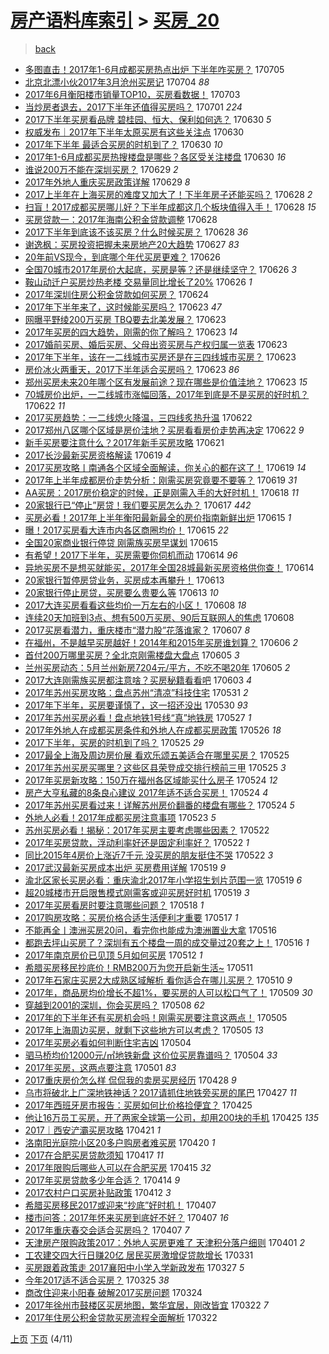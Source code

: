 [房产语料库索引](../../README.md)  > [买房_20](买房_20.md)
====
> [back](../README.md)

- [多图直击！2017年1-6月成都买房热点出炉 下半年咋买房？](http://jkwz.applinzi.com/ittc/6986734589417358352.html#%E5%A4%9A%E5%9B%BE%E7%9B%B4%E5%87%BB%EF%BC%812017%E5%B9%B41-6%E6%9C%88%E6%88%90%E9%83%BD%E4%B9%B0%E6%88%BF%E7%83%AD%E7%82%B9%E5%87%BA%E7%82%89+%E4%B8%8B%E5%8D%8A%E5%B9%B4%E5%92%8B%E4%B9%B0%E6%88%BF%EF%BC%9F) 170705  
- [北京北漂小伙2017年3月沧州买房记](http://jkwz.applinzi.com/ittc/6986460119872046084.html#%E5%8C%97%E4%BA%AC%E5%8C%97%E6%BC%82%E5%B0%8F%E4%BC%992017%E5%B9%B43%E6%9C%88%E6%B2%A7%E5%B7%9E%E4%B9%B0%E6%88%BF%E8%AE%B0) 170704 *88* 
- [2017年6月衡阳楼市销量TOP10，买房看数据！](http://jkwz.applinzi.com/ittc/6986128809467053060.html#2017%E5%B9%B46%E6%9C%88%E8%A1%A1%E9%98%B3%E6%A5%BC%E5%B8%82%E9%94%80%E9%87%8FTOP10%EF%BC%8C%E4%B9%B0%E6%88%BF%E7%9C%8B%E6%95%B0%E6%8D%AE%EF%BC%81) 170703  
- [当炒房者退去，2017下半年还值得买房吗？](http://jkwz.applinzi.com/ittc/6985393661259809796.html#%E5%BD%93%E7%82%92%E6%88%BF%E8%80%85%E9%80%80%E5%8E%BB%EF%BC%8C2017%E4%B8%8B%E5%8D%8A%E5%B9%B4%E8%BF%98%E5%80%BC%E5%BE%97%E4%B9%B0%E6%88%BF%E5%90%97%EF%BC%9F) 170701 *224* 
- [2017下半年买房看品牌 碧桂园、恒大、保利如何选？](http://jkwz.applinzi.com/ittc/6985027059100156933.html#2017%E4%B8%8B%E5%8D%8A%E5%B9%B4%E4%B9%B0%E6%88%BF%E7%9C%8B%E5%93%81%E7%89%8C+%E7%A2%A7%E6%A1%82%E5%9B%AD%E3%80%81%E6%81%92%E5%A4%A7%E3%80%81%E4%BF%9D%E5%88%A9%E5%A6%82%E4%BD%95%E9%80%89%EF%BC%9F) 170630 *5* 
- [权威发布｜2017年下半年太原买房有这些关注点](http://jkwz.applinzi.com/ittc/6984958673968169989.html#%E6%9D%83%E5%A8%81%E5%8F%91%E5%B8%83%EF%BD%9C2017%E5%B9%B4%E4%B8%8B%E5%8D%8A%E5%B9%B4%E5%A4%AA%E5%8E%9F%E4%B9%B0%E6%88%BF%E6%9C%89%E8%BF%99%E4%BA%9B%E5%85%B3%E6%B3%A8%E7%82%B9) 170630  
- [2017年下半年 最适合买房的时机到了？](http://jkwz.applinzi.com/ittc/6984907969433961477.html#2017%E5%B9%B4%E4%B8%8B%E5%8D%8A%E5%B9%B4+%E6%9C%80%E9%80%82%E5%90%88%E4%B9%B0%E6%88%BF%E7%9A%84%E6%97%B6%E6%9C%BA%E5%88%B0%E4%BA%86%EF%BC%9F) 170630 *10* 
- [2017年1-6月成都买房热搜楼盘是哪些？各区受关注楼盘](http://jkwz.applinzi.com/ittc/6984904374554723333.html#2017%E5%B9%B41-6%E6%9C%88%E6%88%90%E9%83%BD%E4%B9%B0%E6%88%BF%E7%83%AD%E6%90%9C%E6%A5%BC%E7%9B%98%E6%98%AF%E5%93%AA%E4%BA%9B%EF%BC%9F%E5%90%84%E5%8C%BA%E5%8F%97%E5%85%B3%E6%B3%A8%E6%A5%BC%E7%9B%98) 170630 *16* 
- [谁说200万不能在深圳买房？](http://jkwz.applinzi.com/ittc/6984641809853449221.html#%E8%B0%81%E8%AF%B4200%E4%B8%87%E4%B8%8D%E8%83%BD%E5%9C%A8%E6%B7%B1%E5%9C%B3%E4%B9%B0%E6%88%BF%EF%BC%9F) 170629 *2* 
- [2017年外地人重庆买房政策详解](http://jkwz.applinzi.com/ittc/6984615216015737860.html#2017%E5%B9%B4%E5%A4%96%E5%9C%B0%E4%BA%BA%E9%87%8D%E5%BA%86%E4%B9%B0%E6%88%BF%E6%94%BF%E7%AD%96%E8%AF%A6%E8%A7%A3) 170629 *8* 
- [2017上半年在上海买房的难度又加大了！下半年房子还能买吗？](http://jkwz.applinzi.com/ittc/6984293441906148356.html#2017%E4%B8%8A%E5%8D%8A%E5%B9%B4%E5%9C%A8%E4%B8%8A%E6%B5%B7%E4%B9%B0%E6%88%BF%E7%9A%84%E9%9A%BE%E5%BA%A6%E5%8F%88%E5%8A%A0%E5%A4%A7%E4%BA%86%EF%BC%81%E4%B8%8B%E5%8D%8A%E5%B9%B4%E6%88%BF%E5%AD%90%E8%BF%98%E8%83%BD%E4%B9%B0%E5%90%97%EF%BC%9F) 170628 *2* 
- [扫盲！2017成都买房哪儿好？下半年成都这几个板块值得入手！](http://jkwz.applinzi.com/ittc/6984258674712118276.html#%E6%89%AB%E7%9B%B2%EF%BC%812017%E6%88%90%E9%83%BD%E4%B9%B0%E6%88%BF%E5%93%AA%E5%84%BF%E5%A5%BD%EF%BC%9F%E4%B8%8B%E5%8D%8A%E5%B9%B4%E6%88%90%E9%83%BD%E8%BF%99%E5%87%A0%E4%B8%AA%E6%9D%BF%E5%9D%97%E5%80%BC%E5%BE%97%E5%85%A5%E6%89%8B%EF%BC%81) 170628 *15* 
- [买房贷款一：2017年海南公积金贷款调整](http://jkwz.applinzi.com/ittc/6984252789851948037.html#%E4%B9%B0%E6%88%BF%E8%B4%B7%E6%AC%BE%E4%B8%80%EF%BC%9A2017%E5%B9%B4%E6%B5%B7%E5%8D%97%E5%85%AC%E7%A7%AF%E9%87%91%E8%B4%B7%E6%AC%BE%E8%B0%83%E6%95%B4) 170628  
- [2017下半年到底该不该买房？什么时候买房？](http://jkwz.applinzi.com/ittc/6984271057807475716.html#2017%E4%B8%8B%E5%8D%8A%E5%B9%B4%E5%88%B0%E5%BA%95%E8%AF%A5%E4%B8%8D%E8%AF%A5%E4%B9%B0%E6%88%BF%EF%BC%9F%E4%BB%80%E4%B9%88%E6%97%B6%E5%80%99%E4%B9%B0%E6%88%BF%EF%BC%9F) 170628 *36* 
- [谢逸枫：买房投资把握未来房地产20大趋势](http://jkwz.applinzi.com/ittc/6983974406307972100.html#%E8%B0%A2%E9%80%B8%E6%9E%AB%EF%BC%9A%E4%B9%B0%E6%88%BF%E6%8A%95%E8%B5%84%E6%8A%8A%E6%8F%A1%E6%9C%AA%E6%9D%A5%E6%88%BF%E5%9C%B0%E4%BA%A720%E5%A4%A7%E8%B6%8B%E5%8A%BF) 170627 *83* 
- [20年前VS现今，到底哪个年代买房更难？](http://jkwz.applinzi.com/ittc/6983503425533641733.html#20%E5%B9%B4%E5%89%8DVS%E7%8E%B0%E4%BB%8A%EF%BC%8C%E5%88%B0%E5%BA%95%E5%93%AA%E4%B8%AA%E5%B9%B4%E4%BB%A3%E4%B9%B0%E6%88%BF%E6%9B%B4%E9%9A%BE%EF%BC%9F) 170626  
- [全国70城市2017年房价大起底，买房是等？还是继续坚守？](http://jkwz.applinzi.com/ittc/6983444176099083268.html#%E5%85%A8%E5%9B%BD70%E5%9F%8E%E5%B8%822017%E5%B9%B4%E6%88%BF%E4%BB%B7%E5%A4%A7%E8%B5%B7%E5%BA%95%EF%BC%8C%E4%B9%B0%E6%88%BF%E6%98%AF%E7%AD%89%EF%BC%9F%E8%BF%98%E6%98%AF%E7%BB%A7%E7%BB%AD%E5%9D%9A%E5%AE%88%EF%BC%9F) 170626 *3* 
- [鞍山动迁户买房炒热老楼 交易量同比增长了20%](http://jkwz.applinzi.com/ittc/6983392175222948868.html#%E9%9E%8D%E5%B1%B1%E5%8A%A8%E8%BF%81%E6%88%B7%E4%B9%B0%E6%88%BF%E7%82%92%E7%83%AD%E8%80%81%E6%A5%BC+%E4%BA%A4%E6%98%93%E9%87%8F%E5%90%8C%E6%AF%94%E5%A2%9E%E9%95%BF%E4%BA%8620%25) 170626 *1* 
- [2017年深圳住房公积金贷款如何买房？](http://jkwz.applinzi.com/ittc/6982791899638137860.html#2017%E5%B9%B4%E6%B7%B1%E5%9C%B3%E4%BD%8F%E6%88%BF%E5%85%AC%E7%A7%AF%E9%87%91%E8%B4%B7%E6%AC%BE%E5%A6%82%E4%BD%95%E4%B9%B0%E6%88%BF%EF%BC%9F) 170624  
- [2017年下半年来了，这时候能买房吗？](http://jkwz.applinzi.com/ittc/6982490512349987844.html#2017%E5%B9%B4%E4%B8%8B%E5%8D%8A%E5%B9%B4%E6%9D%A5%E4%BA%86%EF%BC%8C%E8%BF%99%E6%97%B6%E5%80%99%E8%83%BD%E4%B9%B0%E6%88%BF%E5%90%97%EF%BC%9F) 170623 *47* 
- [网曝平野绫200万买房 TBQ要去北美发展？](http://jkwz.applinzi.com/ittc/6982418186283516932.html#%E7%BD%91%E6%9B%9D%E5%B9%B3%E9%87%8E%E7%BB%AB200%E4%B8%87%E4%B9%B0%E6%88%BF+TBQ%E8%A6%81%E5%8E%BB%E5%8C%97%E7%BE%8E%E5%8F%91%E5%B1%95%EF%BC%9F) 170623  
- [2017年买房的四大趋势，刚需的你了解吗？](http://jkwz.applinzi.com/ittc/6982373632197002244.html#2017%E5%B9%B4%E4%B9%B0%E6%88%BF%E7%9A%84%E5%9B%9B%E5%A4%A7%E8%B6%8B%E5%8A%BF%EF%BC%8C%E5%88%9A%E9%9C%80%E7%9A%84%E4%BD%A0%E4%BA%86%E8%A7%A3%E5%90%97%EF%BC%9F) 170623 *14* 
- [2017婚前买房、婚后买房、父母出资买房与产权归属一览表](http://jkwz.applinzi.com/ittc/6982291585143145477.html#2017%E5%A9%9A%E5%89%8D%E4%B9%B0%E6%88%BF%E3%80%81%E5%A9%9A%E5%90%8E%E4%B9%B0%E6%88%BF%E3%80%81%E7%88%B6%E6%AF%8D%E5%87%BA%E8%B5%84%E4%B9%B0%E6%88%BF%E4%B8%8E%E4%BA%A7%E6%9D%83%E5%BD%92%E5%B1%9E%E4%B8%80%E8%A7%88%E8%A1%A8) 170623  
- [2017年下半年，该在一二线城市买房还是在三四线城市买房？](http://jkwz.applinzi.com/ittc/6982294650147570693.html#2017%E5%B9%B4%E4%B8%8B%E5%8D%8A%E5%B9%B4%EF%BC%8C%E8%AF%A5%E5%9C%A8%E4%B8%80%E4%BA%8C%E7%BA%BF%E5%9F%8E%E5%B8%82%E4%B9%B0%E6%88%BF%E8%BF%98%E6%98%AF%E5%9C%A8%E4%B8%89%E5%9B%9B%E7%BA%BF%E5%9F%8E%E5%B8%82%E4%B9%B0%E6%88%BF%EF%BC%9F) 170623  
- [房价冰火两重天，2017下半年适合买房吗？](http://jkwz.applinzi.com/ittc/6982294650080461828.html#%E6%88%BF%E4%BB%B7%E5%86%B0%E7%81%AB%E4%B8%A4%E9%87%8D%E5%A4%A9%EF%BC%8C2017%E4%B8%8B%E5%8D%8A%E5%B9%B4%E9%80%82%E5%90%88%E4%B9%B0%E6%88%BF%E5%90%97%EF%BC%9F) 170623 *86* 
- [郑州买房未来20年哪个区有发展前途？现在哪些是价值洼地？](http://jkwz.applinzi.com/ittc/6982175431460389893.html#%E9%83%91%E5%B7%9E%E4%B9%B0%E6%88%BF%E6%9C%AA%E6%9D%A520%E5%B9%B4%E5%93%AA%E4%B8%AA%E5%8C%BA%E6%9C%89%E5%8F%91%E5%B1%95%E5%89%8D%E9%80%94%EF%BC%9F%E7%8E%B0%E5%9C%A8%E5%93%AA%E4%BA%9B%E6%98%AF%E4%BB%B7%E5%80%BC%E6%B4%BC%E5%9C%B0%EF%BC%9F) 170623 *15* 
- [70城房价出炉，一二线城市涨幅回落，2017年到底是不是买房的好时机？](http://jkwz.applinzi.com/ittc/6982004391115490309.html#70%E5%9F%8E%E6%88%BF%E4%BB%B7%E5%87%BA%E7%82%89%EF%BC%8C%E4%B8%80%E4%BA%8C%E7%BA%BF%E5%9F%8E%E5%B8%82%E6%B6%A8%E5%B9%85%E5%9B%9E%E8%90%BD%EF%BC%8C2017%E5%B9%B4%E5%88%B0%E5%BA%95%E6%98%AF%E4%B8%8D%E6%98%AF%E4%B9%B0%E6%88%BF%E7%9A%84%E5%A5%BD%E6%97%B6%E6%9C%BA%EF%BC%9F) 170622 *11* 
- [2017买房趋势：一二线熄火降温，三四线炙热升温](http://jkwz.applinzi.com/ittc/6981947801742083076.html#2017%E4%B9%B0%E6%88%BF%E8%B6%8B%E5%8A%BF%EF%BC%9A%E4%B8%80%E4%BA%8C%E7%BA%BF%E7%86%84%E7%81%AB%E9%99%8D%E6%B8%A9%EF%BC%8C%E4%B8%89%E5%9B%9B%E7%BA%BF%E7%82%99%E7%83%AD%E5%8D%87%E6%B8%A9) 170622  
- [2017郑州八区哪个区域是房价洼地？买房看看房价走势再决定](http://jkwz.applinzi.com/ittc/6981920665744458756.html#2017%E9%83%91%E5%B7%9E%E5%85%AB%E5%8C%BA%E5%93%AA%E4%B8%AA%E5%8C%BA%E5%9F%9F%E6%98%AF%E6%88%BF%E4%BB%B7%E6%B4%BC%E5%9C%B0%EF%BC%9F%E4%B9%B0%E6%88%BF%E7%9C%8B%E7%9C%8B%E6%88%BF%E4%BB%B7%E8%B5%B0%E5%8A%BF%E5%86%8D%E5%86%B3%E5%AE%9A) 170622 *9* 
- [新手买房要注意什么？2017年新手买房攻略](http://jkwz.applinzi.com/ittc/6981674640228221957.html#%E6%96%B0%E6%89%8B%E4%B9%B0%E6%88%BF%E8%A6%81%E6%B3%A8%E6%84%8F%E4%BB%80%E4%B9%88%EF%BC%9F2017%E5%B9%B4%E6%96%B0%E6%89%8B%E4%B9%B0%E6%88%BF%E6%94%BB%E7%95%A5) 170621  
- [2017长沙最新买房资格解读](http://jkwz.applinzi.com/ittc/6980924757829485572.html#2017%E9%95%BF%E6%B2%99%E6%9C%80%E6%96%B0%E4%B9%B0%E6%88%BF%E8%B5%84%E6%A0%BC%E8%A7%A3%E8%AF%BB) 170619 *4* 
- [2017买房攻略丨南通各个区域全面解读，你关心的都在这了！](http://jkwz.applinzi.com/ittc/6980910846703043588.html#2017%E4%B9%B0%E6%88%BF%E6%94%BB%E7%95%A5%E4%B8%A8%E5%8D%97%E9%80%9A%E5%90%84%E4%B8%AA%E5%8C%BA%E5%9F%9F%E5%85%A8%E9%9D%A2%E8%A7%A3%E8%AF%BB%EF%BC%8C%E4%BD%A0%E5%85%B3%E5%BF%83%E7%9A%84%E9%83%BD%E5%9C%A8%E8%BF%99%E4%BA%86%EF%BC%81) 170619 *14* 
- [2017年上半年成都房价走势分析：刚需买房究竟要不要等？](http://jkwz.applinzi.com/ittc/6980824142004618244.html#2017%E5%B9%B4%E4%B8%8A%E5%8D%8A%E5%B9%B4%E6%88%90%E9%83%BD%E6%88%BF%E4%BB%B7%E8%B5%B0%E5%8A%BF%E5%88%86%E6%9E%90%EF%BC%9A%E5%88%9A%E9%9C%80%E4%B9%B0%E6%88%BF%E7%A9%B6%E7%AB%9F%E8%A6%81%E4%B8%8D%E8%A6%81%E7%AD%89%EF%BC%9F) 170619 *31* 
- [AA买房：2017房价稳定的时候，正是刚需入手的大好时机！](http://jkwz.applinzi.com/ittc/6980484674227799045.html#AA%E4%B9%B0%E6%88%BF%EF%BC%9A2017%E6%88%BF%E4%BB%B7%E7%A8%B3%E5%AE%9A%E7%9A%84%E6%97%B6%E5%80%99%EF%BC%8C%E6%AD%A3%E6%98%AF%E5%88%9A%E9%9C%80%E5%85%A5%E6%89%8B%E7%9A%84%E5%A4%A7%E5%A5%BD%E6%97%B6%E6%9C%BA%EF%BC%81) 170618 *11* 
- [20家银行已“停止”房贷！我们要买房怎么办？](http://jkwz.applinzi.com/ittc/6980104870274008069.html#20%E5%AE%B6%E9%93%B6%E8%A1%8C%E5%B7%B2%E2%80%9C%E5%81%9C%E6%AD%A2%E2%80%9D%E6%88%BF%E8%B4%B7%EF%BC%81%E6%88%91%E4%BB%AC%E8%A6%81%E4%B9%B0%E6%88%BF%E6%80%8E%E4%B9%88%E5%8A%9E%EF%BC%9F) 170617 *442* 
- [买房必看！2017年上半年衡阳最新最全的房价指南新鲜出炉](http://jkwz.applinzi.com/ittc/6979455547043480580.html#%E4%B9%B0%E6%88%BF%E5%BF%85%E7%9C%8B%EF%BC%812017%E5%B9%B4%E4%B8%8A%E5%8D%8A%E5%B9%B4%E8%A1%A1%E9%98%B3%E6%9C%80%E6%96%B0%E6%9C%80%E5%85%A8%E7%9A%84%E6%88%BF%E4%BB%B7%E6%8C%87%E5%8D%97%E6%96%B0%E9%B2%9C%E5%87%BA%E7%82%89) 170615 *1* 
- [曝！2017买房看大连市内各区商圈均价！](http://jkwz.applinzi.com/ittc/6979392259295282180.html#%E6%9B%9D%EF%BC%812017%E4%B9%B0%E6%88%BF%E7%9C%8B%E5%A4%A7%E8%BF%9E%E5%B8%82%E5%86%85%E5%90%84%E5%8C%BA%E5%95%86%E5%9C%88%E5%9D%87%E4%BB%B7%EF%BC%81) 170615 *22* 
- [全国20家商业银行停贷 刚需族买房早谋划](http://jkwz.applinzi.com/ittc/6979347276949357573.html#%E5%85%A8%E5%9B%BD20%E5%AE%B6%E5%95%86%E4%B8%9A%E9%93%B6%E8%A1%8C%E5%81%9C%E8%B4%B7+%E5%88%9A%E9%9C%80%E6%97%8F%E4%B9%B0%E6%88%BF%E6%97%A9%E8%B0%8B%E5%88%92) 170615  
- [有希望！2017下半年，买房需要你伺机而动](http://jkwz.applinzi.com/ittc/6978970755260744708.html#%E6%9C%89%E5%B8%8C%E6%9C%9B%EF%BC%812017%E4%B8%8B%E5%8D%8A%E5%B9%B4%EF%BC%8C%E4%B9%B0%E6%88%BF%E9%9C%80%E8%A6%81%E4%BD%A0%E4%BC%BA%E6%9C%BA%E8%80%8C%E5%8A%A8) 170614 *96* 
- [异地买房不是想买就能买，2017年全国28城最新买房资格供你查！](http://jkwz.applinzi.com/ittc/6978977607411303428.html#%E5%BC%82%E5%9C%B0%E4%B9%B0%E6%88%BF%E4%B8%8D%E6%98%AF%E6%83%B3%E4%B9%B0%E5%B0%B1%E8%83%BD%E4%B9%B0%EF%BC%8C2017%E5%B9%B4%E5%85%A8%E5%9B%BD28%E5%9F%8E%E6%9C%80%E6%96%B0%E4%B9%B0%E6%88%BF%E8%B5%84%E6%A0%BC%E4%BE%9B%E4%BD%A0%E6%9F%A5%EF%BC%81) 170614  
- [20家银行暂停房贷业务，买房成本再攀升！](http://jkwz.applinzi.com/ittc/6978743973093835781.html#20%E5%AE%B6%E9%93%B6%E8%A1%8C%E6%9A%82%E5%81%9C%E6%88%BF%E8%B4%B7%E4%B8%9A%E5%8A%A1%EF%BC%8C%E4%B9%B0%E6%88%BF%E6%88%90%E6%9C%AC%E5%86%8D%E6%94%80%E5%8D%87%EF%BC%81) 170613  
- [20家银行停止房贷，买房要么贵要么等](http://jkwz.applinzi.com/ittc/6978639268091003909.html#20%E5%AE%B6%E9%93%B6%E8%A1%8C%E5%81%9C%E6%AD%A2%E6%88%BF%E8%B4%B7%EF%BC%8C%E4%B9%B0%E6%88%BF%E8%A6%81%E4%B9%88%E8%B4%B5%E8%A6%81%E4%B9%88%E7%AD%89) 170613 *10* 
- [2017大连买房看看这些均价一万左右的小区！](http://jkwz.applinzi.com/ittc/6976733509707105284.html#2017%E5%A4%A7%E8%BF%9E%E4%B9%B0%E6%88%BF%E7%9C%8B%E7%9C%8B%E8%BF%99%E4%BA%9B%E5%9D%87%E4%BB%B7%E4%B8%80%E4%B8%87%E5%B7%A6%E5%8F%B3%E7%9A%84%E5%B0%8F%E5%8C%BA%EF%BC%81) 170608 *18* 
- [连续20天加班到3点、想有500万买房、90后互联网人的焦虑](http://jkwz.applinzi.com/ittc/6976724650015851525.html#%E8%BF%9E%E7%BB%AD20%E5%A4%A9%E5%8A%A0%E7%8F%AD%E5%88%B03%E7%82%B9%E3%80%81%E6%83%B3%E6%9C%89500%E4%B8%87%E4%B9%B0%E6%88%BF%E3%80%8190%E5%90%8E%E4%BA%92%E8%81%94%E7%BD%91%E4%BA%BA%E7%9A%84%E7%84%A6%E8%99%91) 170608  
- [2017买房看潜力，重庆楼市“潜力股”花落谁家？](http://jkwz.applinzi.com/ittc/6976450801726653444.html#2017%E4%B9%B0%E6%88%BF%E7%9C%8B%E6%BD%9C%E5%8A%9B%EF%BC%8C%E9%87%8D%E5%BA%86%E6%A5%BC%E5%B8%82%E2%80%9C%E6%BD%9C%E5%8A%9B%E8%82%A1%E2%80%9D%E8%8A%B1%E8%90%BD%E8%B0%81%E5%AE%B6%EF%BC%9F) 170607 *8* 
- [在福州，不是越早买房越好！2014年和2015年买房谁划算？](http://jkwz.applinzi.com/ittc/6976193486226195461.html#%E5%9C%A8%E7%A6%8F%E5%B7%9E%EF%BC%8C%E4%B8%8D%E6%98%AF%E8%B6%8A%E6%97%A9%E4%B9%B0%E6%88%BF%E8%B6%8A%E5%A5%BD%EF%BC%812014%E5%B9%B4%E5%92%8C2015%E5%B9%B4%E4%B9%B0%E6%88%BF%E8%B0%81%E5%88%92%E7%AE%97%EF%BC%9F) 170606 *2* 
- [首付200万哪里买房？全北京刚需楼盘大盘点](http://jkwz.applinzi.com/ittc/6975750038213886980.html#%E9%A6%96%E4%BB%98200%E4%B8%87%E5%93%AA%E9%87%8C%E4%B9%B0%E6%88%BF%EF%BC%9F%E5%85%A8%E5%8C%97%E4%BA%AC%E5%88%9A%E9%9C%80%E6%A5%BC%E7%9B%98%E5%A4%A7%E7%9B%98%E7%82%B9) 170605 *3* 
- [兰州买房动态：5月兰州新房7204元/平方，不吃不喝20年](http://jkwz.applinzi.com/ittc/6975663048961295365.html#%E5%85%B0%E5%B7%9E%E4%B9%B0%E6%88%BF%E5%8A%A8%E6%80%81%EF%BC%9A5%E6%9C%88%E5%85%B0%E5%B7%9E%E6%96%B0%E6%88%BF7204%E5%85%83%2F%E5%B9%B3%E6%96%B9%EF%BC%8C%E4%B8%8D%E5%90%83%E4%B8%8D%E5%96%9D20%E5%B9%B4) 170605 *2* 
- [2017大连刚需族买房都注意啥？买房秘籍看看吧](http://jkwz.applinzi.com/ittc/6974876993035174917.html#2017%E5%A4%A7%E8%BF%9E%E5%88%9A%E9%9C%80%E6%97%8F%E4%B9%B0%E6%88%BF%E9%83%BD%E6%B3%A8%E6%84%8F%E5%95%A5%EF%BC%9F%E4%B9%B0%E6%88%BF%E7%A7%98%E7%B1%8D%E7%9C%8B%E7%9C%8B%E5%90%A7) 170603 *4* 
- [2017年苏州买房攻略：盘点苏州“清凉”科技住宅](http://jkwz.applinzi.com/ittc/6973840717418857476.html#2017%E5%B9%B4%E8%8B%8F%E5%B7%9E%E4%B9%B0%E6%88%BF%E6%94%BB%E7%95%A5%EF%BC%9A%E7%9B%98%E7%82%B9%E8%8B%8F%E5%B7%9E%E2%80%9C%E6%B8%85%E5%87%89%E2%80%9D%E7%A7%91%E6%8A%80%E4%BD%8F%E5%AE%85) 170531 *2* 
- [2017年下半年，买房要谨慎了，这一招还没出](http://jkwz.applinzi.com/ittc/6973423156826997764.html#2017%E5%B9%B4%E4%B8%8B%E5%8D%8A%E5%B9%B4%EF%BC%8C%E4%B9%B0%E6%88%BF%E8%A6%81%E8%B0%A8%E6%85%8E%E4%BA%86%EF%BC%8C%E8%BF%99%E4%B8%80%E6%8B%9B%E8%BF%98%E6%B2%A1%E5%87%BA) 170530 *93* 
- [2017年苏州买房必看！盘点地铁1号线“真”地铁房](http://jkwz.applinzi.com/ittc/6972294064270476292.html#2017%E5%B9%B4%E8%8B%8F%E5%B7%9E%E4%B9%B0%E6%88%BF%E5%BF%85%E7%9C%8B%EF%BC%81%E7%9B%98%E7%82%B9%E5%9C%B0%E9%93%811%E5%8F%B7%E7%BA%BF%E2%80%9C%E7%9C%9F%E2%80%9D%E5%9C%B0%E9%93%81%E6%88%BF) 170527 *1* 
- [2017年外地人在成都买房条件和外地人在成都买房政策](http://jkwz.applinzi.com/ittc/6971912668897084421.html#2017%E5%B9%B4%E5%A4%96%E5%9C%B0%E4%BA%BA%E5%9C%A8%E6%88%90%E9%83%BD%E4%B9%B0%E6%88%BF%E6%9D%A1%E4%BB%B6%E5%92%8C%E5%A4%96%E5%9C%B0%E4%BA%BA%E5%9C%A8%E6%88%90%E9%83%BD%E4%B9%B0%E6%88%BF%E6%94%BF%E7%AD%96) 170526 *18* 
- [2017下半年，买房的时机到了吗？](http://jkwz.applinzi.com/ittc/6971724080041427973.html#2017%E4%B8%8B%E5%8D%8A%E5%B9%B4%EF%BC%8C%E4%B9%B0%E6%88%BF%E7%9A%84%E6%97%B6%E6%9C%BA%E5%88%B0%E4%BA%86%E5%90%97%EF%BC%9F) 170525 *29* 
- [2017最全上海及周边房价展 看欢乐颂五美适合在哪里买房？](http://jkwz.applinzi.com/ittc/6971565655026304004.html#2017%E6%9C%80%E5%85%A8%E4%B8%8A%E6%B5%B7%E5%8F%8A%E5%91%A8%E8%BE%B9%E6%88%BF%E4%BB%B7%E5%B1%95+%E7%9C%8B%E6%AC%A2%E4%B9%90%E9%A2%82%E4%BA%94%E7%BE%8E%E9%80%82%E5%90%88%E5%9C%A8%E5%93%AA%E9%87%8C%E4%B9%B0%E6%88%BF%EF%BC%9F) 170525  
- [2017年苏州买房买哪里？这些区县荣登成交排行榜前三甲](http://jkwz.applinzi.com/ittc/6971549665269908484.html#2017%E5%B9%B4%E8%8B%8F%E5%B7%9E%E4%B9%B0%E6%88%BF%E4%B9%B0%E5%93%AA%E9%87%8C%EF%BC%9F%E8%BF%99%E4%BA%9B%E5%8C%BA%E5%8E%BF%E8%8D%A3%E7%99%BB%E6%88%90%E4%BA%A4%E6%8E%92%E8%A1%8C%E6%A6%9C%E5%89%8D%E4%B8%89%E7%94%B2) 170525 *3* 
- [2017年买房新攻略：150万在福州各区域能买什么房子](http://jkwz.applinzi.com/ittc/6971275654547899397.html#2017%E5%B9%B4%E4%B9%B0%E6%88%BF%E6%96%B0%E6%94%BB%E7%95%A5%EF%BC%9A150%E4%B8%87%E5%9C%A8%E7%A6%8F%E5%B7%9E%E5%90%84%E5%8C%BA%E5%9F%9F%E8%83%BD%E4%B9%B0%E4%BB%80%E4%B9%88%E6%88%BF%E5%AD%90) 170524 *12* 
- [房产大亨私藏的8条良心建议 2017年适不适合买房！](http://jkwz.applinzi.com/ittc/6971236353013449733.html#%E6%88%BF%E4%BA%A7%E5%A4%A7%E4%BA%A8%E7%A7%81%E8%97%8F%E7%9A%848%E6%9D%A1%E8%89%AF%E5%BF%83%E5%BB%BA%E8%AE%AE+2017%E5%B9%B4%E9%80%82%E4%B8%8D%E9%80%82%E5%90%88%E4%B9%B0%E6%88%BF%EF%BC%81) 170524 *4* 
- [2017年苏州买房看过来！详解苏州房价翻番的楼盘有哪些？](http://jkwz.applinzi.com/ittc/6971170481091642373.html#2017%E5%B9%B4%E8%8B%8F%E5%B7%9E%E4%B9%B0%E6%88%BF%E7%9C%8B%E8%BF%87%E6%9D%A5%EF%BC%81%E8%AF%A6%E8%A7%A3%E8%8B%8F%E5%B7%9E%E6%88%BF%E4%BB%B7%E7%BF%BB%E7%95%AA%E7%9A%84%E6%A5%BC%E7%9B%98%E6%9C%89%E5%93%AA%E4%BA%9B%EF%BC%9F) 170524 *5* 
- [外地人必看！2017年成都买房注意事项](http://jkwz.applinzi.com/ittc/6970916323981788165.html#%E5%A4%96%E5%9C%B0%E4%BA%BA%E5%BF%85%E7%9C%8B%EF%BC%812017%E5%B9%B4%E6%88%90%E9%83%BD%E4%B9%B0%E6%88%BF%E6%B3%A8%E6%84%8F%E4%BA%8B%E9%A1%B9) 170523 *5* 
- [苏州买房必看！揭秘：2017年买房主要考虑哪些因素？](http://jkwz.applinzi.com/ittc/6970442511389557765.html#%E8%8B%8F%E5%B7%9E%E4%B9%B0%E6%88%BF%E5%BF%85%E7%9C%8B%EF%BC%81%E6%8F%AD%E7%A7%98%EF%BC%9A2017%E5%B9%B4%E4%B9%B0%E6%88%BF%E4%B8%BB%E8%A6%81%E8%80%83%E8%99%91%E5%93%AA%E4%BA%9B%E5%9B%A0%E7%B4%A0%EF%BC%9F) 170522  
- [2017年买房贷款，浮动利率好还是固定利率好？](http://jkwz.applinzi.com/ittc/6970419844959699972.html#2017%E5%B9%B4%E4%B9%B0%E6%88%BF%E8%B4%B7%E6%AC%BE%EF%BC%8C%E6%B5%AE%E5%8A%A8%E5%88%A9%E7%8E%87%E5%A5%BD%E8%BF%98%E6%98%AF%E5%9B%BA%E5%AE%9A%E5%88%A9%E7%8E%87%E5%A5%BD%EF%BC%9F) 170522 *1* 
- [同比2015年4房价上涨近7千元 没买房的朋友挺住不哭](http://jkwz.applinzi.com/ittc/6970270948014949380.html#%E5%90%8C%E6%AF%942015%E5%B9%B44%E6%88%BF%E4%BB%B7%E4%B8%8A%E6%B6%A8%E8%BF%917%E5%8D%83%E5%85%83+%E6%B2%A1%E4%B9%B0%E6%88%BF%E7%9A%84%E6%9C%8B%E5%8F%8B%E6%8C%BA%E4%BD%8F%E4%B8%8D%E5%93%AD) 170522 *3* 
- [2017武汉最新买房成本出炉 买房费用详解](http://jkwz.applinzi.com/ittc/6969316153519244293.html#2017%E6%AD%A6%E6%B1%89%E6%9C%80%E6%96%B0%E4%B9%B0%E6%88%BF%E6%88%90%E6%9C%AC%E5%87%BA%E7%82%89+%E4%B9%B0%E6%88%BF%E8%B4%B9%E7%94%A8%E8%AF%A6%E8%A7%A3) 170519 *9* 
- [渝北区家长买房必看：重庆渝北2017年小学招生划片范围一览](http://jkwz.applinzi.com/ittc/6969310545462166532.html#%E6%B8%9D%E5%8C%97%E5%8C%BA%E5%AE%B6%E9%95%BF%E4%B9%B0%E6%88%BF%E5%BF%85%E7%9C%8B%EF%BC%9A%E9%87%8D%E5%BA%86%E6%B8%9D%E5%8C%972017%E5%B9%B4%E5%B0%8F%E5%AD%A6%E6%8B%9B%E7%94%9F%E5%88%92%E7%89%87%E8%8C%83%E5%9B%B4%E4%B8%80%E8%A7%88) 170519 *6* 
- [超20城楼市开启限售模式刚需客或迎买房好时机](http://jkwz.applinzi.com/ittc/6969200185346360325.html#%E8%B6%8520%E5%9F%8E%E6%A5%BC%E5%B8%82%E5%BC%80%E5%90%AF%E9%99%90%E5%94%AE%E6%A8%A1%E5%BC%8F%E5%88%9A%E9%9C%80%E5%AE%A2%E6%88%96%E8%BF%8E%E4%B9%B0%E6%88%BF%E5%A5%BD%E6%97%B6%E6%9C%BA) 170519 *3* 
- [2017年买房看房时要注意哪些问题？](http://jkwz.applinzi.com/ittc/6969026227342935044.html#2017%E5%B9%B4%E4%B9%B0%E6%88%BF%E7%9C%8B%E6%88%BF%E6%97%B6%E8%A6%81%E6%B3%A8%E6%84%8F%E5%93%AA%E4%BA%9B%E9%97%AE%E9%A2%98%EF%BC%9F) 170518 *1* 
- [2017购房攻略：买房价格合适生活便利才重要](http://jkwz.applinzi.com/ittc/6968688498805572612.html#2017%E8%B4%AD%E6%88%BF%E6%94%BB%E7%95%A5%EF%BC%9A%E4%B9%B0%E6%88%BF%E4%BB%B7%E6%A0%BC%E5%90%88%E9%80%82%E7%94%9F%E6%B4%BB%E4%BE%BF%E5%88%A9%E6%89%8D%E9%87%8D%E8%A6%81) 170517 *1* 
- [不能再全丨澳洲买房20问，看完你也能成为澳洲置业大拿](http://jkwz.applinzi.com/ittc/6968248815155938308.html#%E4%B8%8D%E8%83%BD%E5%86%8D%E5%85%A8%E4%B8%A8%E6%BE%B3%E6%B4%B2%E4%B9%B0%E6%88%BF20%E9%97%AE%EF%BC%8C%E7%9C%8B%E5%AE%8C%E4%BD%A0%E4%B9%9F%E8%83%BD%E6%88%90%E4%B8%BA%E6%BE%B3%E6%B4%B2%E7%BD%AE%E4%B8%9A%E5%A4%A7%E6%8B%BF) 170516  
- [都跑去坪山买房了？深圳有五个楼盘一周的成交量过20套之上！](http://jkwz.applinzi.com/ittc/6968168730918913029.html#%E9%83%BD%E8%B7%91%E5%8E%BB%E5%9D%AA%E5%B1%B1%E4%B9%B0%E6%88%BF%E4%BA%86%EF%BC%9F%E6%B7%B1%E5%9C%B3%E6%9C%89%E4%BA%94%E4%B8%AA%E6%A5%BC%E7%9B%98%E4%B8%80%E5%91%A8%E7%9A%84%E6%88%90%E4%BA%A4%E9%87%8F%E8%BF%8720%E5%A5%97%E4%B9%8B%E4%B8%8A%EF%BC%81) 170516 *1* 
- [2017年南京房价已见顶 5月如何买房](http://jkwz.applinzi.com/ittc/6966847091333661701.html#2017%E5%B9%B4%E5%8D%97%E4%BA%AC%E6%88%BF%E4%BB%B7%E5%B7%B2%E8%A7%81%E9%A1%B6+5%E6%9C%88%E5%A6%82%E4%BD%95%E4%B9%B0%E6%88%BF) 170512 *1* 
- [希腊买房移民抄底价！RMB200万为您开启新生活~](http://jkwz.applinzi.com/ittc/6966347607801594884.html#%E5%B8%8C%E8%85%8A%E4%B9%B0%E6%88%BF%E7%A7%BB%E6%B0%91%E6%8A%84%E5%BA%95%E4%BB%B7%EF%BC%81RMB200%E4%B8%87%E4%B8%BA%E6%82%A8%E5%BC%80%E5%90%AF%E6%96%B0%E7%94%9F%E6%B4%BB%7E) 170511  
- [2017年石家庄买房2大成熟区域解析 看你适合在哪儿买房？](http://jkwz.applinzi.com/ittc/6966044522814374917.html#2017%E5%B9%B4%E7%9F%B3%E5%AE%B6%E5%BA%84%E4%B9%B0%E6%88%BF2%E5%A4%A7%E6%88%90%E7%86%9F%E5%8C%BA%E5%9F%9F%E8%A7%A3%E6%9E%90+%E7%9C%8B%E4%BD%A0%E9%80%82%E5%90%88%E5%9C%A8%E5%93%AA%E5%84%BF%E4%B9%B0%E6%88%BF%EF%BC%9F) 170510 *9* 
- [2017年，商品房均价增长不超1%，要买房的人可以松口气了！](http://jkwz.applinzi.com/ittc/6965706561744798724.html#2017%E5%B9%B4%EF%BC%8C%E5%95%86%E5%93%81%E6%88%BF%E5%9D%87%E4%BB%B7%E5%A2%9E%E9%95%BF%E4%B8%8D%E8%B6%851%25%EF%BC%8C%E8%A6%81%E4%B9%B0%E6%88%BF%E7%9A%84%E4%BA%BA%E5%8F%AF%E4%BB%A5%E6%9D%BE%E5%8F%A3%E6%B0%94%E4%BA%86%EF%BC%81) 170509 *30* 
- [穿越到2001的深圳，你会买房吗？](http://jkwz.applinzi.com/ittc/6965078645872788484.html#%E7%A9%BF%E8%B6%8A%E5%88%B02001%E7%9A%84%E6%B7%B1%E5%9C%B3%EF%BC%8C%E4%BD%A0%E4%BC%9A%E4%B9%B0%E6%88%BF%E5%90%97%EF%BC%9F) 170508 *62* 
- [2017年的下半年还有买房机会吗！刚需买房要注意这两点！](http://jkwz.applinzi.com/ittc/6964220511587402757.html#2017%E5%B9%B4%E7%9A%84%E4%B8%8B%E5%8D%8A%E5%B9%B4%E8%BF%98%E6%9C%89%E4%B9%B0%E6%88%BF%E6%9C%BA%E4%BC%9A%E5%90%97%EF%BC%81%E5%88%9A%E9%9C%80%E4%B9%B0%E6%88%BF%E8%A6%81%E6%B3%A8%E6%84%8F%E8%BF%99%E4%B8%A4%E7%82%B9%EF%BC%81) 170505  
- [2017年上海周边买房，就剩下这些地方可以考虑？](http://jkwz.applinzi.com/ittc/6964190415388410885.html#2017%E5%B9%B4%E4%B8%8A%E6%B5%B7%E5%91%A8%E8%BE%B9%E4%B9%B0%E6%88%BF%EF%BC%8C%E5%B0%B1%E5%89%A9%E4%B8%8B%E8%BF%99%E4%BA%9B%E5%9C%B0%E6%96%B9%E5%8F%AF%E4%BB%A5%E8%80%83%E8%99%91%EF%BC%9F) 170505 *13* 
- [2017年买房必看如何判断住宅吉凶](http://jkwz.applinzi.com/ittc/6963813405143073796.html#2017%E5%B9%B4%E4%B9%B0%E6%88%BF%E5%BF%85%E7%9C%8B%E5%A6%82%E4%BD%95%E5%88%A4%E6%96%AD%E4%BD%8F%E5%AE%85%E5%90%89%E5%87%B6) 170504  
- [驷马桥均价12000元/㎡地铁新盘 这价位买房靠谱吗？](http://jkwz.applinzi.com/ittc/6963748287189353477.html#%E9%A9%B7%E9%A9%AC%E6%A1%A5%E5%9D%87%E4%BB%B712000%E5%85%83%2F%E3%8E%A1%E5%9C%B0%E9%93%81%E6%96%B0%E7%9B%98+%E8%BF%99%E4%BB%B7%E4%BD%8D%E4%B9%B0%E6%88%BF%E9%9D%A0%E8%B0%B1%E5%90%97%EF%BC%9F) 170504 *33* 
- [2017年买房，这两点要注意](http://jkwz.applinzi.com/ittc/6962772033833272324.html#2017%E5%B9%B4%E4%B9%B0%E6%88%BF%EF%BC%8C%E8%BF%99%E4%B8%A4%E7%82%B9%E8%A6%81%E6%B3%A8%E6%84%8F) 170501 *83* 
- [2017重庆房价怎么样 侃侃我的卖房买房经历](http://jkwz.applinzi.com/ittc/6961512844330796036.html#2017%E9%87%8D%E5%BA%86%E6%88%BF%E4%BB%B7%E6%80%8E%E4%B9%88%E6%A0%B7+%E4%BE%83%E4%BE%83%E6%88%91%E7%9A%84%E5%8D%96%E6%88%BF%E4%B9%B0%E6%88%BF%E7%BB%8F%E5%8E%86) 170428 *9* 
- [乌市将破北上广深地铁神话？2017请抓住地铁旁买房的尾巴](http://jkwz.applinzi.com/ittc/6961195174775489540.html#%E4%B9%8C%E5%B8%82%E5%B0%86%E7%A0%B4%E5%8C%97%E4%B8%8A%E5%B9%BF%E6%B7%B1%E5%9C%B0%E9%93%81%E7%A5%9E%E8%AF%9D%EF%BC%9F2017%E8%AF%B7%E6%8A%93%E4%BD%8F%E5%9C%B0%E9%93%81%E6%97%81%E4%B9%B0%E6%88%BF%E7%9A%84%E5%B0%BE%E5%B7%B4) 170427 *11* 
- [2017年西班牙房市报告：买房如何比价格捡便宜？](http://jkwz.applinzi.com/ittc/6960425177644008452.html#2017%E5%B9%B4%E8%A5%BF%E7%8F%AD%E7%89%99%E6%88%BF%E5%B8%82%E6%8A%A5%E5%91%8A%EF%BC%9A%E4%B9%B0%E6%88%BF%E5%A6%82%E4%BD%95%E6%AF%94%E4%BB%B7%E6%A0%BC%E6%8D%A1%E4%BE%BF%E5%AE%9C%EF%BC%9F) 170425  
- [他让16万员工买房，开了两家全球第一公司，却用200块的手机](http://jkwz.applinzi.com/ittc/6960443629649789957.html#%E4%BB%96%E8%AE%A916%E4%B8%87%E5%91%98%E5%B7%A5%E4%B9%B0%E6%88%BF%EF%BC%8C%E5%BC%80%E4%BA%86%E4%B8%A4%E5%AE%B6%E5%85%A8%E7%90%83%E7%AC%AC%E4%B8%80%E5%85%AC%E5%8F%B8%EF%BC%8C%E5%8D%B4%E7%94%A8200%E5%9D%97%E7%9A%84%E6%89%8B%E6%9C%BA) 170425 *135* 
- [2017｜西安浐灞买房攻略](http://jkwz.applinzi.com/ittc/6958901429971452933.html#2017%EF%BD%9C%E8%A5%BF%E5%AE%89%E6%B5%90%E7%81%9E%E4%B9%B0%E6%88%BF%E6%94%BB%E7%95%A5) 170421 *1* 
- [洛南阳光庭院小区20多户购房者难买房](http://jkwz.applinzi.com/ittc/6958444534680781829.html#%E6%B4%9B%E5%8D%97%E9%98%B3%E5%85%89%E5%BA%AD%E9%99%A2%E5%B0%8F%E5%8C%BA20%E5%A4%9A%E6%88%B7%E8%B4%AD%E6%88%BF%E8%80%85%E9%9A%BE%E4%B9%B0%E6%88%BF) 170420 *1* 
- [2017在合肥买房贷款须知](http://jkwz.applinzi.com/ittc/6957512193422656517.html#2017%E5%9C%A8%E5%90%88%E8%82%A5%E4%B9%B0%E6%88%BF%E8%B4%B7%E6%AC%BE%E9%A1%BB%E7%9F%A5) 170417 *11* 
- [2017年限购后哪些人可以在合肥买房](http://jkwz.applinzi.com/ittc/6956770007861167108.html#2017%E5%B9%B4%E9%99%90%E8%B4%AD%E5%90%8E%E5%93%AA%E4%BA%9B%E4%BA%BA%E5%8F%AF%E4%BB%A5%E5%9C%A8%E5%90%88%E8%82%A5%E4%B9%B0%E6%88%BF) 170415 *32* 
- [2017年买房贷款多少年合适？](http://jkwz.applinzi.com/ittc/6956452376620827652.html#2017%E5%B9%B4%E4%B9%B0%E6%88%BF%E8%B4%B7%E6%AC%BE%E5%A4%9A%E5%B0%91%E5%B9%B4%E5%90%88%E9%80%82%EF%BC%9F) 170414 *9* 
- [2017农村户口买房补贴政策](http://jkwz.applinzi.com/ittc/6955684270956872708.html#2017%E5%86%9C%E6%9D%91%E6%88%B7%E5%8F%A3%E4%B9%B0%E6%88%BF%E8%A1%A5%E8%B4%B4%E6%94%BF%E7%AD%96) 170412 *3* 
- [希腊买房移民2017或迎来“抄底”好时机！](http://jkwz.applinzi.com/ittc/6953843064618615812.html#%E5%B8%8C%E8%85%8A%E4%B9%B0%E6%88%BF%E7%A7%BB%E6%B0%912017%E6%88%96%E8%BF%8E%E6%9D%A5%E2%80%9C%E6%8A%84%E5%BA%95%E2%80%9D%E5%A5%BD%E6%97%B6%E6%9C%BA%EF%BC%81) 170407  
- [楼市问答：2017年怀来买房到底好不好？](http://jkwz.applinzi.com/ittc/6953842782056743941.html#%E6%A5%BC%E5%B8%82%E9%97%AE%E7%AD%94%EF%BC%9A2017%E5%B9%B4%E6%80%80%E6%9D%A5%E4%B9%B0%E6%88%BF%E5%88%B0%E5%BA%95%E5%A5%BD%E4%B8%8D%E5%A5%BD%EF%BC%9F) 170407 *16* 
- [2017年重庆春交会适合买房吗？](http://jkwz.applinzi.com/ittc/6953752652117722116.html#2017%E5%B9%B4%E9%87%8D%E5%BA%86%E6%98%A5%E4%BA%A4%E4%BC%9A%E9%80%82%E5%90%88%E4%B9%B0%E6%88%BF%E5%90%97%EF%BC%9F) 170407 *7* 
- [天津房产限购政策2017：外地人买房更难了 天津积分落户细则](http://jkwz.applinzi.com/ittc/6951607196365358085.html#%E5%A4%A9%E6%B4%A5%E6%88%BF%E4%BA%A7%E9%99%90%E8%B4%AD%E6%94%BF%E7%AD%962017%EF%BC%9A%E5%A4%96%E5%9C%B0%E4%BA%BA%E4%B9%B0%E6%88%BF%E6%9B%B4%E9%9A%BE%E4%BA%86+%E5%A4%A9%E6%B4%A5%E7%A7%AF%E5%88%86%E8%90%BD%E6%88%B7%E7%BB%86%E5%88%99) 170401 *2* 
- [工农建交四大行日赚20亿 居民买房激增促贷款增长](http://jkwz.applinzi.com/ittc/6951223598273528837.html#%E5%B7%A5%E5%86%9C%E5%BB%BA%E4%BA%A4%E5%9B%9B%E5%A4%A7%E8%A1%8C%E6%97%A5%E8%B5%9A20%E4%BA%BF+%E5%B1%85%E6%B0%91%E4%B9%B0%E6%88%BF%E6%BF%80%E5%A2%9E%E4%BF%83%E8%B4%B7%E6%AC%BE%E5%A2%9E%E9%95%BF) 170331  
- [买房跟着政策走 2017襄阳中小学入学新政发布](http://jkwz.applinzi.com/ittc/6949750819992896517.html#%E4%B9%B0%E6%88%BF%E8%B7%9F%E7%9D%80%E6%94%BF%E7%AD%96%E8%B5%B0+2017%E8%A5%84%E9%98%B3%E4%B8%AD%E5%B0%8F%E5%AD%A6%E5%85%A5%E5%AD%A6%E6%96%B0%E6%94%BF%E5%8F%91%E5%B8%83) 170327 *5* 
- [今年2017适不适合买房？](http://jkwz.applinzi.com/ittc/6949000146078663684.html#%E4%BB%8A%E5%B9%B42017%E9%80%82%E4%B8%8D%E9%80%82%E5%90%88%E4%B9%B0%E6%88%BF%EF%BC%9F) 170325 *38* 
- [商改住迎来小阳春 破解2017买房问题](http://jkwz.applinzi.com/ittc/6948605309311517701.html#%E5%95%86%E6%94%B9%E4%BD%8F%E8%BF%8E%E6%9D%A5%E5%B0%8F%E9%98%B3%E6%98%A5+%E7%A0%B4%E8%A7%A32017%E4%B9%B0%E6%88%BF%E9%97%AE%E9%A2%98) 170324  
- [2017年徐州市鼓楼区买房地图，繁华宜居，刚改皆宜](http://jkwz.applinzi.com/ittc/6947801793399620613.html#2017%E5%B9%B4%E5%BE%90%E5%B7%9E%E5%B8%82%E9%BC%93%E6%A5%BC%E5%8C%BA%E4%B9%B0%E6%88%BF%E5%9C%B0%E5%9B%BE%EF%BC%8C%E7%B9%81%E5%8D%8E%E5%AE%9C%E5%B1%85%EF%BC%8C%E5%88%9A%E6%94%B9%E7%9A%86%E5%AE%9C) 170322 *7* 
- [2017年住房公积金贷款买房流程全面解析](http://jkwz.applinzi.com/ittc/6947806337827341317.html#2017%E5%B9%B4%E4%BD%8F%E6%88%BF%E5%85%AC%E7%A7%AF%E9%87%91%E8%B4%B7%E6%AC%BE%E4%B9%B0%E6%88%BF%E6%B5%81%E7%A8%8B%E5%85%A8%E9%9D%A2%E8%A7%A3%E6%9E%90) 170322  


 [上页](买房_205.md) [下页](买房_203.md)          (4/11)